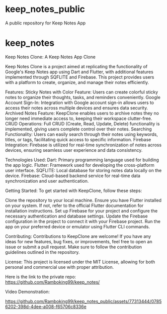 # keep_notes_public
A public repository for Keep Notes App

# keep_notes

Keep Notes Clone: A Keep Notes App Clone

Keep Notes Clone is a project aimed at replicating the functionality of Google's Keep Notes app using Dart and Flutter, with additional features implemented through SQFLITE and Firebase. This project provides users with a platform to create, organize, and manage their notes efficiently.

Features:
Sticky Notes with Color Feature: Users can create colorful sticky notes to organize their thoughts, tasks, and reminders conveniently.
Google Account Sign-In: Integration with Google account sign-in allows users to access their notes across multiple devices and ensures data security.
Archived Notes Feature: KeepClone enables users to archive notes they no longer need immediate access to, keeping their workspace clutter-free.
CRUD Operations: Full CRUD (Create, Read, Update, Delete) functionality is implemented, giving users complete control over their notes.
Searching Functionality: Users can easily search through their notes using keywords, titles, or tags, facilitating quick access to specific information.
Firebase Integration: Firebase is utilized for real-time synchronization of notes across devices, ensuring seamless user experience and data consistency.

Technologies Used:
Dart: Primary programming language used for building the app logic.
Flutter: Framework used for developing the cross-platform user interface.
SQFLITE: Local database for storing notes data locally on the device.
Firebase: Cloud-based backend service for real-time data synchronization and user authentication.

Getting Started:
To get started with KeepClone, follow these steps:

Clone the repository to your local machine.
Ensure you have Flutter installed on your system. If not, refer to the official Flutter documentation for installation instructions.
Set up Firebase for your project and configure the necessary authentication and database settings.
Update the Firebase configuration in the project to connect it with your Firebase project.
Run the app on your preferred device or emulator using Flutter CLI commands.

Contributing:
Contributions to KeepClone are welcome! If you have any ideas for new features, bug fixes, or improvements, feel free to open an issue or submit a pull request. Make sure to follow the contribution guidelines outlined in the repository.

License:
This project is licensed under the MIT License, allowing for both personal and commercial use with proper attribution.


Here is the link to the private repo:
https://github.com/Ramboking99/keep_notes/

Video Demonstration:

https://github.com/Ramboking99/keep_notes_public/assets/77313444/07856202-398d-4dee-a008-f65706c8336e

